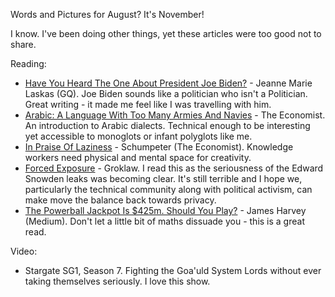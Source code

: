 <!--
.. link: 
.. description:  Words and Pictures - August
.. tags: Reading
.. date: 2013/11/01 17:37:46
.. spellcheck_exceptions: Biden,GQ,Goa'uld,Groklaw,Laskas,Powerball,SG,Schumpeter,Snowden,Stargate,monoglots
.. title: Words and Pictures - August
.. slug: words-and-pictures-august
-->


Words and Pictures for August? It's November!

I know. I've been doing other things, yet these articles were too good not to share.

Reading:

-   [Have You Heard The One About President Joe Biden?](http://www.gq.com/story/joe-biden-presidential-campaign-2016-2013?printable=true) - Jeanne Marie Laskas (GQ). Joe Biden sounds like a politician who isn't a Politician. Great writing - it made me feel like I was travelling with him.
-   [Arabic: A Language With Too Many Armies And Navies](http://www.economist.com/blogs/johnson/2013/06/arabic) - The Economist. An introduction to Arabic dialects. Technical enough to be interesting yet accessible to monoglots or infant polyglots like me.
-   [In Praise Of Laziness](http://www.economist.com/news/business/21583592-businesspeople-would-be-better-if-they-did-less-and-thought-more-praise-laziness) - Schumpeter (The Economist). Knowledge workers need physical and mental space for creativity.
-   [Forced Exposure](http://www.groklaw.net/article.php?story=20130818120421175) - Groklaw. I read this as the seriousness of the Edward Snowden leaks was becoming clear. It's still terrible and I hope we, particularly the technical community along with political activism, can make move the balance back towards privacy.
-   [The Powerball Jackpot Is \$425m. Should You Play?](https://medium.com/@jmhredsox/the-powerball-jackpot-is-425m-should-you-play-28c5a31cd41d) - James Harvey (Medium). Don't let a little bit of maths dissuade you - this is a great read.

Video:

-   Stargate SG1, Season 7. Fighting the Goa'uld System Lords without ever taking themselves seriously. I love this show.

